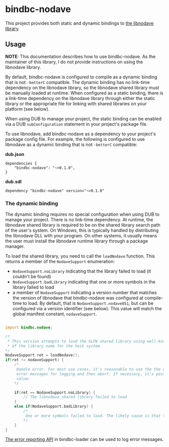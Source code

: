 # bindbc-nodave
This project provides both static and dynamic bindings to [the libnodave library](http://libnodave.sourceforge.net/).

## Usage
__NOTE__: This documentation describes how to use bindbc-nodave. As the maintainer of this library, I do not provide instructions on using the libnodave library.

By default, bindbc-nodave is configured to compile as a dynamic binding that is not `-betterC` compatible. The dynamic binding has no link-time dependency on the libnodave library, so the libnodave shared library must be manually loaded at runtime. When configured as a static binding, there is a link-time dependency on the libnodave library through either the static library or the appropriate file for linking with shared libraries on your platform (see below).

When using DUB to manage your project, the static binding can be enabled via a DUB `subConfiguration` statement in your project's package file.

To use libnodave, add bindbc-nodave as a dependency to your project's package config file. For example, the following is configured to use libnodave as a dynamic binding that is not `-betterC` compatible:

__dub.json__
```
dependencies {
    "bindbc-nodave": "~>0.1.0",
}
```

__dub.sdl__
```
dependency "bindbc-nodave" version="~>0.1.0"
```

### The dynamic binding
The dynamic binding requires no special configuration when using DUB to manage your project.
There is no link-time dependency. 
At runtime, the libnodave shared library is required to be on the shared library search path of the user's system. 
On Windows, this is typically handled by distributing the libnodave DLL with your program. 
On other systems, it usually means the user must install the libnodave runtime library through a package manager.

To load the shared library, you need to call the `loadNodave` function.
This returns a member of the `NodaveSupport` enumeration:

* `NodaveSupport.noLibrary` indicating that the library failed to load (it couldn't be found)
* `NodaveSupport.badLibrary` indicating that one or more symbols in the library failed to load
* a member of `NodaveSupport` indicating a version number that matches the version of libnodave that bindbc-nodave was configured at compile-time to load. By default, that is `NodaveSupport.nodave851`, but can be configured via a version identifier (see below).
This value will match the global manifest constant, `nodaveSupport`.

```d

import bindbc.nodave;

/*
 * This version attempts to load the GLFW shared library using well-known variations
 * of the library name for the host system.
*/
NodaveSupport ret = loadNodave();
if(ret != nodaveSupport) {
    /*
     Handle error. For most use cases, it's reasonable to use the the error handling API in bindbc-loader to retrieve
     error messages for logging and then abort. If necessary, it's possible to determine the root cause via the return
     value:
    */

    if(ret == NodaveSupport.noLibrary) {
        // The libnodave shared library failed to load
    }
    else if(NodaveSupport.badLibrary) {
        /*
         One or more symbols failed to load. The likely cause is that the shared library is for a lower version than bindbc-glfw was configured to load (via GLFW_31, GLFW_32 etc.)
        */
    }
}

```

[The error reporting API](https://github.com/BindBC/bindbc-loader#error-handling) in bindbc-loader can be used to log error messages.

